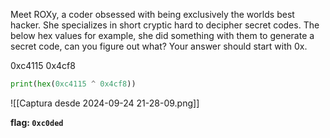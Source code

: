 Meet ROXy, a coder obsessed with being exclusively the worlds best hacker. She specializes in short cryptic hard to decipher secret codes. The below hex values for example, she did something with them to generate a secret code, can you figure out what? Your answer should start with 0x.

0xc4115 0x4cf8

```python
print(hex(0xc4115 ^ 0x4cf8))
```

![[Captura desde 2024-09-24 21-28-09.png]]

**flag: `0xc0ded`**
